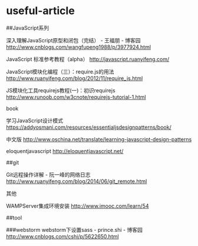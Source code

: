 # useful-article

##JavaScript系列

深入理解JavaScript原型和闭包（完结） - 王福朋 - 博客园  http://www.cnblogs.com/wangfupeng1988/p/3977924.html

JavaScript 标准参考教程（alpha）   http://javascript.ruanyifeng.com/

JavaScript模块化编程（三）：require.js的用法 http://www.ruanyifeng.com/blog/2012/11/require_js.html

JS模块化工具requirejs教程(一)：初识requirejs   http://www.runoob.com/w3cnote/requirejs-tutorial-1.html

book

学习JavaScript设计模式 https://addyosmani.com/resources/essentialjsdesignpatterns/book/

中文版 http://www.oschina.net/translate/learning-javascript-design-patterns

eloquentjavascript http://eloquentjavascript.net/

##git

Git远程操作详解 - 阮一峰的网络日志  http://www.ruanyifeng.com/blog/2014/06/git_remote.html

其他

WAMPServer集成环境安装 http://www.imooc.com/learn/54

##tool

###webstorm
webstorm下设置sass - prince.shi - 博客园  http://www.cnblogs.com/cshi/p/5622650.html



